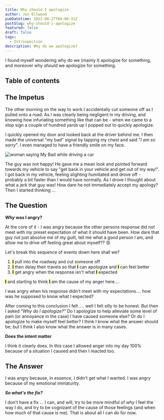 ```yaml
---
title: Why should I apologize
author: Jon Ellwood
pubDatetime: 2022-08-27T04:06:31Z
postSlug: why-should-i-apologize
featured: false
draft: false
tags:
  - Introspection
description: Why do we apologize?
---
```


I found myself wondering why do we (mainly I) apologize for something, and moreover why _should_ we apologize for something.

## Table of contents

## The Impetus

The other morning on the way to work I accidentally cut someone off as I pulled onto a road. As I was clearly being negligent in my driving, and knowing how infuriating something like that can be - when we came to a stop sign a couple of hundred yards up I popped out to quickly apologize.

I quickly opened my door and looked back at the driver behind me. I then made the universal "my bad" signal by tapping my chest and said "_I am so sorry_". I even managed to have a friendly smile on my face.

<img src="https://i.pinimg.com/originals/d4/7b/93/d47b933bfc01b7725482ac8341a29db2.jpg" alt="woman saying My Bad while driving a car" />

The guy was not happy! He gave me a mean look and pointed forward towards my vehicle to say "get back in your vehicle and get out of my way!". I got back in my vehicle, feeling slighting humiliated and drove off - probably a bit faster than I would have normally. As I drove I thought about what a jerk that guy was! How dare he not immediately accept my apology? Then I started thinking ...

## The Question

**_Why_ was I angry?**

At the core of it - I was angry because the other persons response did not meet with _my_ preset expectation of what it should have been. How dare that guy not just absolve me of my guilt, tell me what a good person I am, and allow me to drive off feeling great about myself?? 😡

Let's break this sequence of events down here shall we?

<ol>
<li><b><mark>I<mark></b> pull into the roadway and cut someone off </li>
<li><b><mark>I<mark></b> then delay their travels so that <b><mark>I<mark></b> can apologize and <b><mark>I<mark></b> can feel better</li>
<li><b><mark>I<mark></b> get angry when the response isn't what <b><mark>I<mark></b> expected </li>
</ol>

<p><b><mark>I<mark></b> and starting to think <b><mark>I<mark></b> am the cause of my anger here....</p>

I was angry when his response didn't meet with _my_ expectations.... how was he supposed to know what I expected?

After coming to this conclusion I felt .... well I felt silly to be honest. But then I asked _"Why do I apologize?"_ Do I apologize to help alleviate some level of pain (or annoyance in the case) I have caused someone else? Or do I apologize to make myself feel better? I think I know what the answer should be; but I think I also know what the answer is in many cases.

**Does the intent matter**

I think it clearly does. In this case I allowed anger into my day 100% because of a situation I caused and then I reacted too.

## The Answer

I was angry because, in essence, I didn't get what I wanted. I was angry because of my emotional immaturity.

**_So what's the fix?_**

I don't have a fix ... I can, and will, try to be more mindful of _why_ I feel the way I do, and try to be cognizant of the cause of those feelings (and when how much of that cause is me). That is about all I can do for now.
